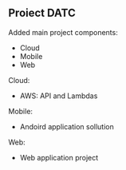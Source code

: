 ## Proiect DATC
Added main project components:
+ Cloud
+ Mobile
+ Web

Cloud:
+ AWS: API and Lambdas

Mobile:
+ Andoird application sollution

Web:
+ Web application project

